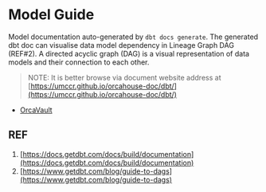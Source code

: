 # Model Guide

Model documentation auto-generated by `dbt docs generate`. The generated dbt doc can visualise data model dependency in Lineage Graph DAG (REF#2). A directed acyclic graph (DAG) is a visual representation of data models and their connection to each other.

> NOTE: It is better browse via document website address at [https://umccr.github.io/orcahouse-doc/dbt/](https://umccr.github.io/orcahouse-doc/dbt/)

- [OrcaVault](orcavault)


## REF

1. [https://docs.getdbt.com/docs/build/documentation](https://docs.getdbt.com/docs/build/documentation)
2. [https://www.getdbt.com/blog/guide-to-dags](https://www.getdbt.com/blog/guide-to-dags)
